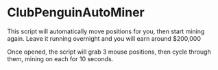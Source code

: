 # ClubPenguinAutoMiner

This script will automatically move positions for you, then start mining again. 
Leave it running overnight and you will earn around $200,000

Once opened, the script will grab 3 mouse positions, then cycle through them, mining on each for 10 seconds.
